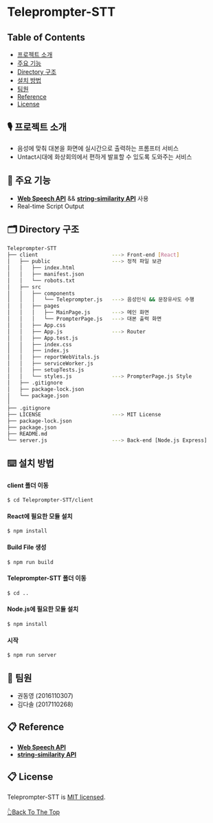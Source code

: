 # Teleprompter-STT

## Table of Contents
  - [프로젝트 소개](#-프로젝트-소개)
  - [주요 기능](#-주요-기능)
  - [Directory 구조](#-directory-구조)
  - [설치 방법](#keyboard-설치-방법)
  - [팀원](#-팀원)
  - [Reference](#-reference)
  - [License](#-license)


## 🎙 프로젝트 소개
  - 음성에 맞춰 대본을 화면에 실시간으로 출력하는 프롬프터 서비스
  - Untact시대에 화상회의에서 편하게 발표할 수 있도록 도와주는 서비스


## 📜 주요 기능
  - [**Web Speech API**](https://developer.mozilla.org/en-US/docs/Web/API/Web_Speech_API) && [**string-similarity API**](https://www.npmjs.com/package/string-similarity) 사용
  - Real-time Script Output


## 🗂 Directory 구조
```bash
Teleprompter-STT
├── client                        ---> Front-end [React]
│   ├── public                    ---> 정적 파일 보관
│   │   ├── index.html
│   │   ├── manifest.json
│   │   └── robots.txt
│   ├── src
│   │   ├── components
│   │   │   └── Teleprompter.js   ---> 음성인식 && 문장유사도 수행 
│   │   ├── pages
│   │   │   ├── MainPage.js       ---> 메인 화면
│   │   │   └── PrompterPage.js   ---> 대본 출력 화면
│   │   ├── App.css
│   │   ├── App.js                ---> Router
│   │   ├── App.test.js
│   │   ├── index.css
│   │   ├── index.js
│   │   ├── reportWebVitals.js
│   │   ├── serviceWorker.js
│   │   ├── setupTests.js
│   │   └── styles.js             ---> PrompterPage.js Style
│   ├── .gitignore
│   ├── package-lock.json
│   └── package.json
│
├── .gitignore
├── LICENSE                       ---> MIT License
├── package-lock.json
├── package.json
├── README.md
└── server.js                     ---> Back-end [Node.js Express]
```

## :keyboard: 설치 방법


#### client 폴더 이동
`$ cd Teleprompter-STT/client`

#### React에 필요한 모듈 설치
`$ npm install`

#### Build File 생성
`$ npm run build`

#### Teleprompter-STT 폴더 이동
`$ cd ..`

#### Node.js에 필요한 모듈 설치
`$ npm install`

#### 시작
`$ npm run server`


## 👥 팀원
- 권동영 (2016110307)
- 김다솔 (2017110268)



## 📋 Reference
- [**Web Speech API**](https://developer.mozilla.org/en-US/docs/Web/API/Web_Speech_API)
- [**string-similarity API**](https://www.npmjs.com/package/string-similarity)
  


## 📋 License
Teleprompter-STT is [MIT licensed](./LICENSE).
<br></br>
[👆Back To The Top](#Teleprompter-STT)